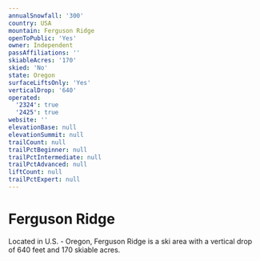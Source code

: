 ```yaml
---
annualSnowfall: '300'
country: USA
mountain: Ferguson Ridge
openToPublic: 'Yes'
owner: Independent
passAffiliations: ''
skiableAcres: '170'
skied: 'No'
state: Oregon
surfaceLiftsOnly: 'Yes'
verticalDrop: '640'
operated:
  '2324': true
  '2425': true
website: ''
elevationBase: null
elevationSummit: null
trailCount: null
trailPctBeginner: null
trailPctIntermediate: null
trailPctAdvanced: null
liftCount: null
trailPctExpert: null
---
```



# Ferguson Ridge

Located in U.S. - Oregon, Ferguson Ridge is a ski area with a vertical drop of 640 feet and 170 skiable acres.
